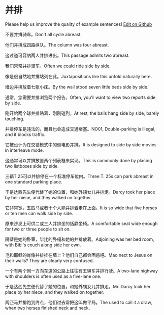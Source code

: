 # 并排

Please help us improve the quality of example sentences! [Edit on Github](https://github.com/jiyushe/jiyu-example-sentence-source/blob/main/chinese/bingpai.md)

<p><span class="chinese">不要并排骑车。</span><span class="english">Don't all cycle abreast.</span></p>

<p><span class="chinese">他们并排成四路纵队。</span><span class="english">The column was four abreast.</span></p>

<p><span class="chinese">这过道可容纳两人并排进出。</span><span class="english">This passage admits two abreast.</span></p>

<p><span class="chinese">我们常常并排骑车。</span><span class="english">Often we could ride side by side.</span></p>

<p><span class="chinese">像是很自然地并排站列在此。</span><span class="english">Juxtapositions like this unfold naturally here.</span></p>

<p><span class="chinese">墙边并排放着七张小床。</span><span class="english">By the wall stood seven little beds side by side.</span></p>

<p><span class="chinese">通常，您需要并排浏览两个报告。</span><span class="english">Often, you'll want to view two reports side by side.</span></p>

<p><span class="chinese">刚开始两个球并排贴着，刚刚碰到。</span><span class="english">At rest, the balls hang side by side, barely touching.</span></p>

<p><span class="chinese">并排停车是违法的，而且也会造成交通堵塞。</span><span class="english">NO01, Double-parking is illegal, and it blocks traffic.</span></p>

<p><span class="chinese">它被设计为在交错模式中的侧电影并排。</span><span class="english">It is designed to side by side movies in interleave mode.</span></p>

<p><span class="chinese">这通常可以并排放置两个列表框来实现。</span><span class="english">This is commonly done by placing two listboxes side by side.</span></p>

<p><span class="chinese">三辆T.25可以并排停在一个标准停车位内。</span><span class="english">Three T. 25s can park abreast in one standard parking place.</span></p>

<p><span class="chinese">于是达西先生便代替了她的位置，和她外甥女儿并排走。</span><span class="english">Darcy took her place by her niece, and they walked on together.</span></p>

<p><span class="chinese">它非常宽，五匹马或者十个人能并排着走在上面。</span><span class="english">It is so wide that five horses or ten men can walk side by side.</span></p>

<p><span class="chinese">原来沙发上可供二或三人并排坐的恬静坐椅。</span><span class="english">A comfortable seat wide enough for two or three people to sit on.</span></p>

<p><span class="chinese">隔壁是她的卧室，毕比的卧榻和她的并排放着。</span><span class="english">Adjoining was her bed room, with Bibi's couch along side her own.</span></p>

<p><span class="chinese">毛和耶稣的肖像并排挂在墙上？他们自己都会困惑吧。</span><span class="english">Mao next to Jesus on their walls? They are clearly very confused.</span></p>

<p><span class="chinese">一个有两个同一方向车道的公路上往往有五辆车并排行驶。</span><span class="english">A two-lane highway with shoulders is often used as a five-lane one.</span></p>

<p><span class="chinese">于是达西先生便代替了她的位置，和她外甥女儿并排走。</span><span class="english">Mr. Darcy took her place by her niece, and they walked on together.</span></p>

<p><span class="chinese">两匹马并排跑到终点，他们过去常把这叫做平局。</span><span class="english">The used to call it a draw, when two horses finished neck and neck.</span></p>

